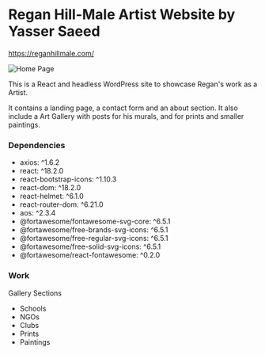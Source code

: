 # Regan Hill-Male Artist Website by Yasser Saeed

https://reganhillmale.com/

![Home Page](public/images/screenshot-home.png)

This is a React and headless WordPress site to showcase Regan's work as a Artist.

It contains a landing page, a contact form and an about section. It also include a Art Gallery with posts for his murals, and for prints and smaller paintings.

### Dependencies

- axios: ^1.6.2
- react: ^18.2.0
- react-bootstrap-icons: ^1.10.3
- react-dom: ^18.2.0
- react-helmet: ^6.1.0
- react-router-dom: ^6.21.0
- aos: ^2.3.4
- @fortawesome/fontawesome-svg-core: ^6.5.1
- @fortawesome/free-brands-svg-icons: ^6.5.1
- @fortawesome/free-regular-svg-icons: ^6.5.1
- @fortawesome/free-solid-svg-icons: ^6.5.1
- @fortawesome/react-fontawesome: ^0.2.0

### Work

Gallery Sections

- Schools
- NGOs
- Clubs
- Prints
- Paintings
